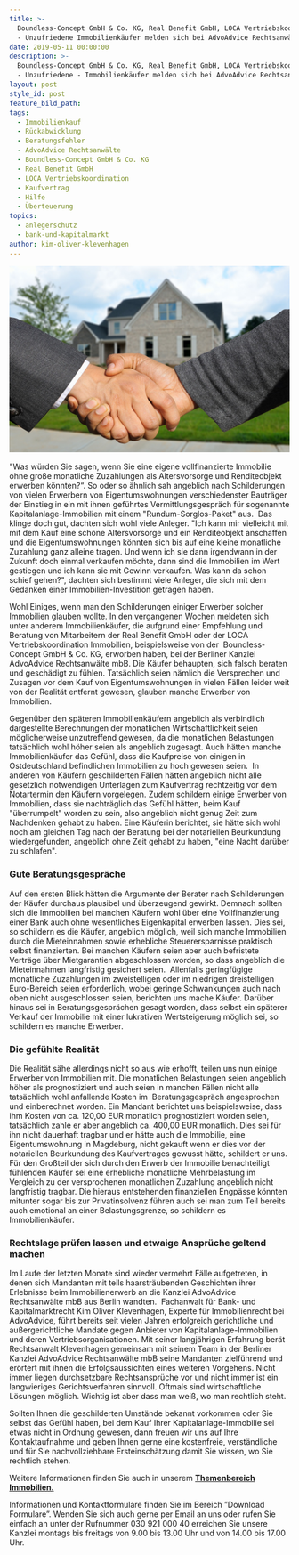 ```yaml
---
title: >-
  Boundless-Concept GmbH & Co. KG, Real Benefit GmbH, LOCA Vertriebskoordination
  - Unzufriedene Immobilienkäufer melden sich bei AdvoAdvice Rechtsanwälte mbB
date: 2019-05-11 00:00:00
description: >-
  Boundless-Concept GmbH & Co. KG, Real Benefit GmbH, LOCA Vertriebskoordination
  - Unzufriedene - Immobilienkäufer melden sich bei AdvoAdvice Rechtsanwälte mbB
layout: post
style_id: post
feature_bild_path:
tags:
  - Immobilienkauf
  - Rückabwicklung
  - Beratungsfehler
  - AdvoAdvice Rechtsanwälte
  - Boundless-Concept GmbH & Co. KG
  - Real Benefit GmbH
  - LOCA Vertriebskoordination
  - Kaufvertrag
  - Hilfe
  - Überteuerung
topics:
  - anlegerschutz
  - bank-und-kapitalmarkt
author: kim-oliver-klevenhagen
---
```


![](/uploads/hauskauf.jpg)

"Was w&uuml;rden Sie sagen, wenn Sie eine eigene vollfinanzierte Immobilie ohne gro&szlig;e monatliche Zuzahlungen als Altersvorsorge und Renditeobjekt erwerben k&ouml;nnten?“. So oder so &auml;hnlich sah angeblich nach Schilderungen von vielen Erwerbern von Eigentumswohnungen verschiedenster Bautr&auml;ger der Einstieg in ein mit ihnen gef&uuml;hrtes Vermittlungsgespr&auml;ch f&uuml;r sogenannte Kapitalanlage-Immobilien mit einem "Rundum-Sorglos-Paket" aus.&nbsp; Das klinge doch gut, dachten sich wohl viele Anleger. "Ich kann mir vielleicht mit mit dem Kauf eine sch&ouml;ne Altersvorsorge und ein Renditeobjekt anschaffen und die Eigentumswohnungen k&ouml;nnten sich bis auf eine kleine monatliche Zuzahlung ganz alleine tragen. Und wenn ich sie dann irgendwann in der Zukunft doch einmal verkaufen m&ouml;chte, dann sind die Immobilien im Wert gestiegen und ich kann sie mit Gewinn verkaufen. Was kann da schon schief gehen?", dachten sich bestimmt viele Anleger, die sich mit dem Gedanken einer Immobilien-Investition getragen haben.

Wohl Einiges, wenn man den Schilderungen einiger Erwerber solcher Immobilien glauben wollte. In den vergangenen Wochen meldeten sich unter anderem Immobilienk&auml;ufer, die aufgrund einer Empfehlung und Beratung von Mitarbeitern der Real Benefit GmbH oder der LOCA Vertriebskoordination Immobilien, beispielsweise von der&nbsp; Boundless-Concept GmbH & Co. KG, erworben haben, bei der Berliner Kanzlei AdvoAdvice Rechtsanw&auml;lte mbB. Die K&auml;ufer behaupten, sich falsch beraten und gesch&auml;digt zu f&uuml;hlen. Tats&auml;chlich seien n&auml;mlich die Versprechen und Zusagen vor dem Kauf von Eigentumswohnungen in vielen F&auml;llen leider weit von der Realit&auml;t entfernt gewesen, glauben manche Erwerber von Immobilien.&nbsp;

Gegen&uuml;ber den sp&auml;teren Immobilienk&auml;ufern angeblich als verbindlich dargestellte Berechnungen der monatlichen Wirtschaftlichkeit seien m&ouml;glicherweise unzutreffend gewesen, da die monatlichen Belastungen tats&auml;chlich wohl h&ouml;her seien als angeblich zugesagt. Auch h&auml;tten manche Immobilienk&auml;ufer das Gef&uuml;hl, dass die Kaufpreise von einigen in Ostdeutschland befindlichen Immobilien zu hoch gewesen seien. &nbsp;In anderen von K&auml;ufern geschilderten F&auml;llen h&auml;tten angeblich nicht alle gesetzlich notwendigen Unterlagen zum Kaufvertrag rechtzeitig vor dem Notartermin den K&auml;ufern vorgelegen. Zudem schildern einige Erwerber von Immobilien, dass sie nachtr&auml;glich das Gef&uuml;hl h&auml;tten, beim Kauf "&uuml;berrumpelt" worden zu sein, also angeblich nicht genug Zeit zum Nachdenken gehabt zu haben. Eine K&auml;uferin berichtet, sie h&auml;tte sich wohl noch am gleichen Tag nach der Beratung bei der notariellen Beurkundung wiedergefunden, angeblich ohne Zeit gehabt zu haben, "eine Nacht dar&uuml;ber zu schlafen".

### **Gute Beratungsgespr&auml;che**

Auf den ersten Blick h&auml;tten die Argumente der Berater nach Schilderungen der K&auml;ufer durchaus plausibel und &uuml;berzeugend gewirkt. Demnach sollten sich die Immobilien bei manchen K&auml;ufern wohl &uuml;ber eine Vollfinanzierung einer Bank auch ohne wesentliches Eigenkapital erwerben lassen. Dies sei, so schildern es die K&auml;ufer, angeblich m&ouml;glich, weil sich manche Immobilien durch die Mieteinnahmen sowie erhebliche Steuerersparnisse praktisch selbst finanzierten. Bei manchen K&auml;ufern seien aber auch befristete Vertr&auml;ge &uuml;ber Mietgarantien abgeschlossen worden, so dass angeblich die Mieteinnahmen langfristig gesichert seien.&nbsp; Allenfalls geringf&uuml;gige monatliche Zuzahlungen im zweistelligen oder im niedrigen dreistelligen Euro-Bereich seien erforderlich, wobei geringe Schwankungen auch nach oben nicht ausgeschlossen seien, berichten uns mache K&auml;ufer. Dar&uuml;ber hinaus sei in Beratungsgespr&auml;chen gesagt worden, dass selbst ein sp&auml;terer Verkauf der Immobilie mit einer lukrativen Wertsteigerung m&ouml;glich sei, so schildern es manche Erwerber.

### **Die gef&uuml;hlte Realit&auml;t**

Die Realit&auml;t s&auml;he allerdings nicht so aus wie erhofft, teilen uns nun einige Erwerber von Immobilien mit. Die monatlichen Belastungen seien angeblich h&ouml;her als prognostiziert und auch seien in manchen F&auml;llen nicht alle tats&auml;chlich wohl anfallende Kosten im&nbsp; Beratungsgespr&auml;ch angesprochen und einberechnet worden. Ein Mandant berichtet uns beispielsweise, dass ihm Kosten von ca. 120,00 EUR monatlich prognostiziert worden seien, tats&auml;chlich zahle er aber angeblich ca. 400,00 EUR monatlich. Dies sei f&uuml;r ihn nicht dauerhaft tragbar und er h&auml;tte auch die Immobilie, eine Eigentumswohnung in Magdeburg, nicht gekauft wenn er dies vor der notariellen Beurkundung des Kaufvertrages gewusst h&auml;tte, schildert er uns. F&uuml;r den Gro&szlig;teil der sich durch den Erwerb der Immobilie benachteiligt f&uuml;hlenden K&auml;ufer sei eine erhebliche monatliche Mehrbelastung im Vergleich zu der versprochenen monatlichen Zuzahlung angeblich nicht langfristig tragbar. Die hieraus entstehenden finanziellen Engp&auml;sse k&ouml;nnten mitunter sogar bis zur Privatinsolvenz f&uuml;hren auch sei man zum Teil bereits auch emotional an einer Belastungsgrenze, so schildern es Immobilienk&auml;ufer.

### **Rechtslage pr&uuml;fen lassen und etwaige Anspr&uuml;che geltend machen**

Im Laufe der letzten Monate sind wieder vermehrt F&auml;lle aufgetreten, in denen sich Mandanten mit teils haarstr&auml;ubenden Geschichten ihrer Erlebnisse beim Immobilienerwerb an die Kanzlei AdvoAdvice Rechtsanw&auml;lte mbB aus Berlin wandten.&nbsp; Fachanwalt f&uuml;r Bank- und Kapitalmarktrecht Kim Oliver Klevenhagen, Experte f&uuml;r Immobilienrecht bei AdvoAdvice, f&uuml;hrt bereits seit vielen Jahren erfolgreich gerichtliche und au&szlig;ergerichtliche Mandate gegen Anbieter von Kapitalanlage-Immobilien und deren Vertriebsorganisationen. Mit seiner langj&auml;hrigen Erfahrung ber&auml;t Rechtsanwalt Klevenhagen gemeinsam mit seinem Team in der Berliner Kanzlei AdvoAdvice Rechtsanw&auml;lte mbB seine Mandanten zielf&uuml;hrend und er&ouml;rtert mit ihnen die Erfolgsaussichten eines weiteren Vorgehens. Nicht immer liegen durchsetzbare Rechtsanspr&uuml;che vor und nicht immer ist ein langwieriges Gerichtsverfahren sinnvoll. Oftmals sind wirtschaftliche L&ouml;sungen m&ouml;glich. Wichtig ist aber dass man wei&szlig;, wo man rechtlich steht.

Sollten Ihnen die geschilderten Umst&auml;nde bekannt vorkommen oder Sie selbst das Gef&uuml;hl haben, bei dem Kauf Ihrer Kapitalanlage-Immobilie sei etwas nicht in Ordnung gewesen, dann freuen wir uns auf Ihre Kontaktaufnahme und geben Ihnen gerne eine kostenfreie, verst&auml;ndliche und f&uuml;r Sie nachvollziehbare Ersteinsch&auml;tzung damit Sie wissen, wo Sie rechtlich stehen.

Weitere Informationen finden Sie auch in unserem **[Themenbereich Immobilien.](https://advoadvice.de/themen/immobilienrecht/)**

Informationen und Kontaktformulare finden Sie im Bereich ”Download Formulare”. Wenden Sie sich auch gerne per Email an uns oder rufen Sie einfach an unter der Rufnummer 030 921 000 40 erreichen Sie unsere Kanzlei montags bis freitags von 9.00 bis 13.00 Uhr und von 14.00 bis 17.00 Uhr.&nbsp;